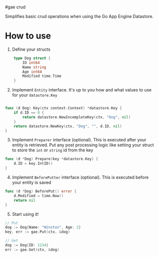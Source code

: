 #gae crud

Simplifies basic crud operations when using the Go App Engine Datastore. 

# How to use

1. Define your structs
```go
    type Dog struct {
        ID int64
        Name string
        Age int64
        Modified time.Time
    }
```

2. Implement `Entity` interface. It's up to you how and what values to use for your `datastore.Key`
```go

func (d Dog) Key(ctx context.Context) *datastore.Key {
	if d.ID == 0 {
		return datastore.NewIncompleteKey(ctx, "Dog", nil)
	}
	return datastore.NewKey(ctx, "Dog", "", d.ID, nil)
}
```

3. Implement `Preparer` interface (optional). This is executed after your entity is retrieved. Put any
post processing logic like setting your struct to store the `int` or `string` id from the key
```go
func (d *Dog) Prepare(key *datastore.Key) {
	d.ID = key.IntID()
}
```

4. Implement `BeforePutter` interface (optional). This is executed before your entity is saved
```go
func (d *Dog) BeforePut() error {
    d.Modified = time.Now()
    return nil
}
```

5. Start using it!
```go
// Put
dog := Dog{Name: "Winston", Age: 2}
key, err := gae.Put(ctx, &dog)

// Get
dog := Dog{ID: 1234}
err := gae.Get(ctx, &dog)
```
